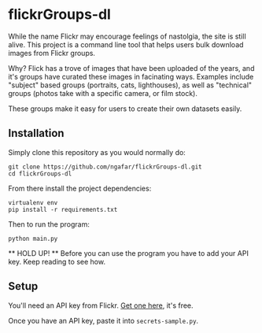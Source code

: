 # flickrGroups-dl

While the name Flickr may encourage feelings of nastolgia, the site is still alive. This project is a command line tool that helps users bulk download images from Flickr groups.

Why? Flick has a trove of images that have been uploaded of the years, and it's groups have curated these images in facinating ways. Examples include "subject" based groups (portraits, cats, lighthouses), as well as "technical" groups (photos take with a specific camera, or film stock).

These groups make it easy for users to create their own datasets easily.

## Installation 

Simply clone this repository as you would normally do:

```
git clone https://github.com/ngafar/flickrGroups-dl.git
cd flickrGroups-dl
```

From there install the project dependencies:

```
virtualenv env 
pip install -r requirements.txt
```

Then to run the program:

```
python main.py
```

** HOLD UP! ** Before you can use the program you have to add your API key. Keep reading to see how.

## Setup

You'll need an API key from Flickr. [Get one here](https://www.flickr.com/services/), it's free.

Once you have an API key, paste it into `secrets-sample.py`.
